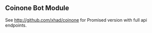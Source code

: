 ## Coinone Bot Module

See http://github.com/xhad/coinone for Promised version with full api endpoints.
